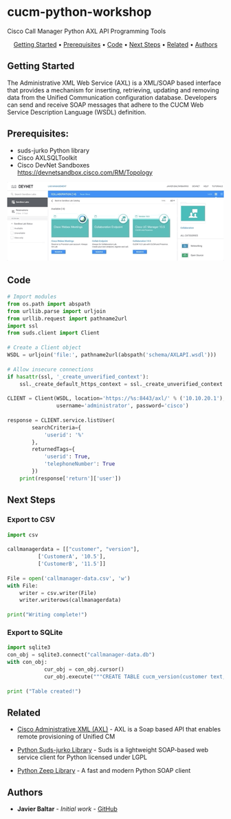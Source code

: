 # cucm-python-workshop
Cisco Call Manager Python AXL API Programming Tools
<p align="center">
  <a href="#Getting-Started">Getting Started</a> •
  <a href="#Prerequisites">Prerequisites</a> •
  <a href="#Code">Code</a> •
  <a href="#Next-Steps">Next Steps</a> •
  <a href="#related">Related</a> •
  <a href="#Authors">Authors</a>
</p>

## Getting Started
The Administrative XML Web Service (AXL) is a XML/SOAP based interface that provides a mechanism for inserting, retrieving, updating and removing data from the Unified Communication configuration database. Developers can send and receive SOAP messages that adhere to the CUCM Web Service Description Language (WSDL) definition.

## Prerequisites:

- suds-jurko Python library
- Cisco AXLSQLToolkit 
- Cisco DevNet Sandboxes https://devnetsandbox.cisco.com/RM/Topology

![](ciscoDevnetSandboxes.gif)


## Code

```python
# Import modules
from os.path import abspath
from urllib.parse import urljoin
from urllib.request import pathname2url
import ssl
from suds.client import Client

# Create a Client object
WSDL = urljoin('file:', pathname2url(abspath('schema/AXLAPI.wsdl')))

# Allow insecure connections
if hasattr(ssl, '_create_unverified_context'):
    ssl._create_default_https_context = ssl._create_unverified_context

CLIENT = Client(WSDL, location='https://%s:8443/axl/' % ('10.10.20.1'),
                username='administrator', password='cisco')
                                
response = CLIENT.service.listUser(
        searchCriteria={
            'userid': '%'
        },
        returnedTags={
            'userid': True,
            'telephoneNumber': True
        })
    print(response['return']['user'])
```

## Next Steps
### Export to CSV 

```python
import csv
 
callmanagerdata = [["customer", "version"],
          ['CustomerA', '10.5'],
          ['CustomerB', '11.5']]
 
File = open('callmanager-data.csv', 'w')
with File:
    writer = csv.writer(File)
    writer.writerows(callmanagerdata)
     
print("Writing complete!")
```

### Export to SQLite

```python
import sqlite3
con_obj = sqlite3.connect("callmanager-data.db")
with con_obj:
            cur_obj = con_obj.cursor()
            cur_obj.execute("""CREATE TABLE cucm_version(customer text, version text)""")

print ("Table created!")
```

## Related

* [Cisco Administrative XML (AXL)](https://developer.cisco.com/site/axl/) - AXL is a Soap based API that enables remote provisioning of Unified CM

* [Python Suds-jurko Library](https://pypi.org/project/suds-jurko/) - Suds is a lightweight SOAP-based web service client for Python licensed under LGPL

* [Python Zeep Library](https://pypi.org/project/zeep/) - A fast and modern Python SOAP client

 

## Authors

* **Javier Baltar** - *Initial work* - [GitHub](https://github.com/JavierBaltar)

